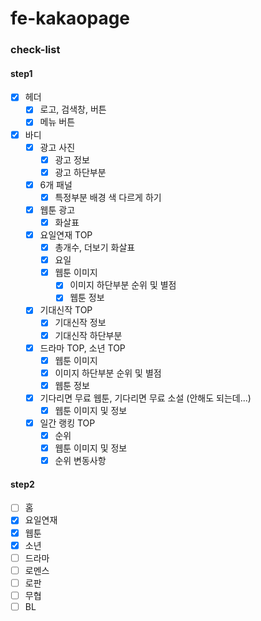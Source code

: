 # fe-kakaopage

### check-list

#### step1

- [x] 헤더
  - [x] 로고, 검색창, 버튼
  - [x] 메뉴 버튼
- [x] 바디
  - [x] 광고 사진
    - [x] 광고 정보
    - [x] 광고 하단부분
  - [x] 6개 패널
    - [x] 특정부분 배경 색 다르게 하기
  - [x] 웹툰 광고
    - [x] 화살표
  - [x] 요일연재 TOP
    - [x] 총개수, 더보기 화살표
    - [x] 요일
    - [x] 웹툰 이미지
      - [x] 이미지 하단부분 순위 및 별점
      - [x] 웹툰 정보
  - [x] 기대신작 TOP
    - [x] 기대신작 정보
    - [x] 기대신작 하단부분
  - [x] 드라마 TOP, 소년 TOP
    - [x] 웹툰 이미지
    - [x] 이미지 하단부분 순위 및 별점
    - [x] 웹툰 정보
  - [x] 기다리면 무료 웹툰, 기다리면 무료 소설 (안해도 되는데...)
    - [x] 웹툰 이미지 및 정보
  - [x] 일간 랭킹 TOP
    - [x] 순위
    - [x] 웹툰 이미지 및 정보
    - [x] 순위 변동사항

#### step2

- [ ] 홈
- [x] 요일연재
- [x] 웹툰
- [x] 소년
- [ ] 드라마
- [ ] 로멘스
- [ ] 로판
- [ ] 무협
- [ ] BL
